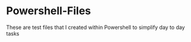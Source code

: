 # Powershell-Files
These are test files that I created within Powershell to simplify day to day tasks

